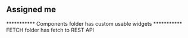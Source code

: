 ## Assigned me

*********** Components folder has custom usable widgets 
*********** FETCH folder has fetch to REST API
